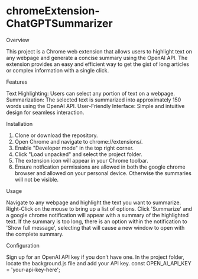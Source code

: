 # chromeExtension-ChatGPTSummarizer

Overview

This project is a Chrome web extension that allows users to highlight text on any webpage and generate a concise summary using the OpenAI API. The extension provides an easy and efficient way to get the gist of long articles or complex information with a single click.

Features

Text Highlighting: Users can select any portion of text on a webpage.
Summarization: The selected text is summarized into approximately 150 words using the OpenAI API.
User-Friendly Interface: Simple and intuitive design for seamless interaction.

Installation

1. Clone or download the repository.
2. Open Chrome and navigate to chrome://extensions/.
3. Enable "Developer mode" in the top right corner.
4. Click "Load unpacked" and select the project folder.
5. The extension icon will appear in your Chrome toolbar.
6. Ensure notfication permissions are allowed in both the google chrome browser and allowed on your personal device. Otherwise the summaries will not be visible.

Usage

Navigate to any webpage and highlight the text you want to summarize.
Right-Click on the mouse to bring up a list of options.
Click 'Summarize' and a google chrome notification will appear with a summary of the highlighted text.
If the summary is too long, there is an option within the notification to 'Show full message', 
selecting that will cause a new window to open with the complete summary.

Configuration

Sign up for an OpenAI API key if you don’t have one.
In the project folder, locate the background.js file and add your API key.
const OPEN_AI_API_KEY = 'your-api-key-here';
